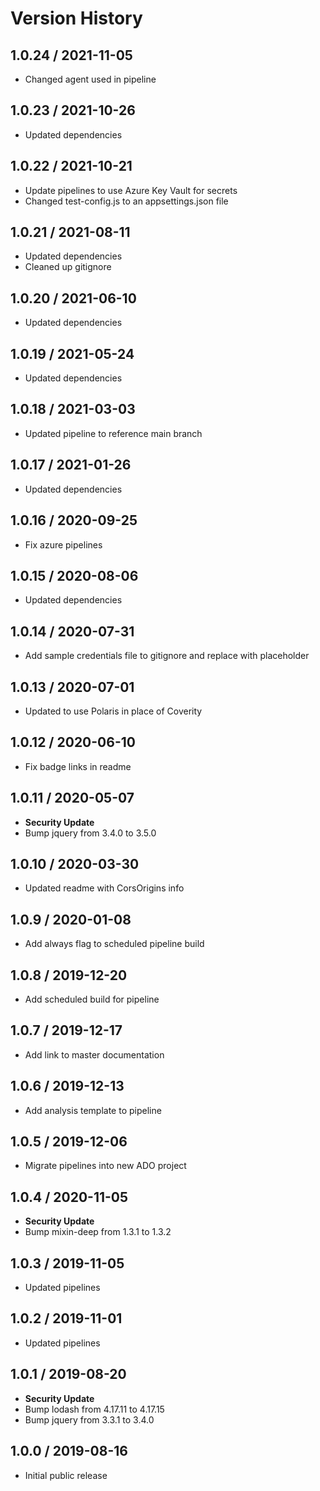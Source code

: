 # Version History

## 1.0.24 / 2021-11-05

- Changed agent used in pipeline

## 1.0.23 / 2021-10-26

- Updated dependencies

## 1.0.22 / 2021-10-21

- Update pipelines to use Azure Key Vault for secrets
- Changed test-config.js to an appsettings.json file

## 1.0.21 / 2021-08-11

- Updated dependencies
- Cleaned up gitignore

## 1.0.20 / 2021-06-10

- Updated dependencies

## 1.0.19 / 2021-05-24

- Updated dependencies

## 1.0.18 / 2021-03-03

- Updated pipeline to reference main branch

## 1.0.17 / 2021-01-26

- Updated dependencies

## 1.0.16 / 2020-09-25

- Fix azure pipelines

## 1.0.15 / 2020-08-06

- Updated dependencies

## 1.0.14 / 2020-07-31

- Add sample credentials file to gitignore and replace with placeholder

## 1.0.13 / 2020-07-01

- Updated to use Polaris in place of Coverity

## 1.0.12 / 2020-06-10

- Fix badge links in readme

## 1.0.11 / 2020-05-07

- **Security Update**
- Bump jquery from 3.4.0 to 3.5.0

## 1.0.10 / 2020-03-30

- Updated readme with CorsOrigins info

## 1.0.9 / 2020-01-08

- Add always flag to scheduled pipeline build

## 1.0.8 / 2019-12-20

- Add scheduled build for pipeline

## 1.0.7 / 2019-12-17

- Add link to master documentation

## 1.0.6 / 2019-12-13

- Add analysis template to pipeline

## 1.0.5 / 2019-12-06

- Migrate pipelines into new ADO project

## 1.0.4 / 2020-11-05

- **Security Update**
- Bump mixin-deep from 1.3.1 to 1.3.2

## 1.0.3 / 2019-11-05

- Updated pipelines

## 1.0.2 / 2019-11-01

- Updated pipelines

## 1.0.1 / 2019-08-20

- **Security Update**
- Bump lodash from 4.17.11 to 4.17.15
- Bump jquery from 3.3.1 to 3.4.0

## 1.0.0 / 2019-08-16

- Initial public release
